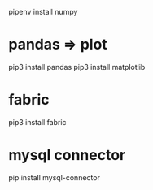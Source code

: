 pipenv install numpy

# pandas => plot
pip3 install pandas
pip3 install matplotlib 

# fabric
pip3 install fabric

# mysql connector
pip install mysql-connector
